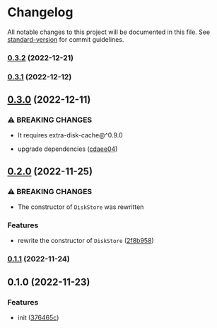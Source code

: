 # Changelog

All notable changes to this project will be documented in this file. See [standard-version](https://github.com/conventional-changelog/standard-version) for commit guidelines.

### [0.3.2](https://github.com/extra-workflow/extra-disk-cache/compare/v0.3.1...v0.3.2) (2022-12-21)

### [0.3.1](https://github.com/extra-workflow/extra-disk-cache/compare/v0.3.0...v0.3.1) (2022-12-12)

## [0.3.0](https://github.com/extra-workflow/extra-disk-cache/compare/v0.2.0...v0.3.0) (2022-12-11)


### ⚠ BREAKING CHANGES

* It requires extra-disk-cache@^0.9.0

* upgrade dependencies ([cdaee04](https://github.com/extra-workflow/extra-disk-cache/commit/cdaee041ea9ee6e5b105c404d50f68c73b8315f4))

## [0.2.0](https://github.com/extra-workflow/extra-disk-cache/compare/v0.1.1...v0.2.0) (2022-11-25)


### ⚠ BREAKING CHANGES

* The constructor of `DiskStore` was rewritten

### Features

* rewrite the constructor of `DiskStore` ([2f8b958](https://github.com/extra-workflow/extra-disk-cache/commit/2f8b95829ad9eda26127322c3ee02c85ea81fbbe))

### [0.1.1](https://github.com/extra-workflow/extra-disk-cache/compare/v0.1.0...v0.1.1) (2022-11-24)

## 0.1.0 (2022-11-23)


### Features

* init ([376465c](https://github.com/extra-workflow/extra-disk-cache/commit/376465c4ecf851481336cd8bd1d5b772e12ad6d9))
